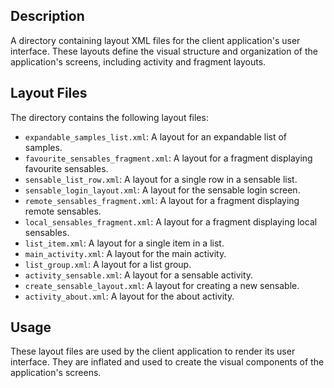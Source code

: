 ## Description

A directory containing layout XML files for the client application's user interface. These layouts define the visual structure and organization of the application's screens, including activity and fragment layouts.


## Layout Files

The directory contains the following layout files:

* `expandable_samples_list.xml`: A layout for an expandable list of samples.
* `favourite_sensables_fragment.xml`: A layout for a fragment displaying favourite sensables.
* `sensable_list_row.xml`: A layout for a single row in a sensable list.
* `sensable_login_layout.xml`: A layout for the sensable login screen.
* `remote_sensables_fragment.xml`: A layout for a fragment displaying remote sensables.
* `local_sensables_fragment.xml`: A layout for a fragment displaying local sensables.
* `list_item.xml`: A layout for a single item in a list.
* `main_activity.xml`: A layout for the main activity.
* `list_group.xml`: A layout for a list group.
* `activity_sensable.xml`: A layout for a sensable activity.
* `create_sensable_layout.xml`: A layout for creating a new sensable.
* `activity_about.xml`: A layout for the about activity.


## Usage

These layout files are used by the client application to render its user interface. They are inflated and used to create the visual components of the application's screens.



